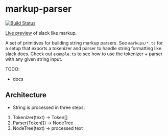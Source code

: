 # markup-parser

[![Build Status](https://travis-ci.org/makepanic/markup-parser.svg?branch=master)](https://travis-ci.org/makepanic/markup-parser)

[Live preview](https://makepanic.github.io/markup-parser/) of slack like markup.

A set of primitives for building string markup parsers.
See `markups/*.ts` for a setup that exports a tokenizer and parser to handle string formatting like slack does.
Check out `example.ts` to see how to use the tokenizer + parser with any given string input.

TODO: 
- docs

## Architecture

- String is processed in three steps:

1. Tokenizer(text) -> Token[]
2. Parser(Token[]) -> NodeTree
3. NodeTree(text) -> processed text
